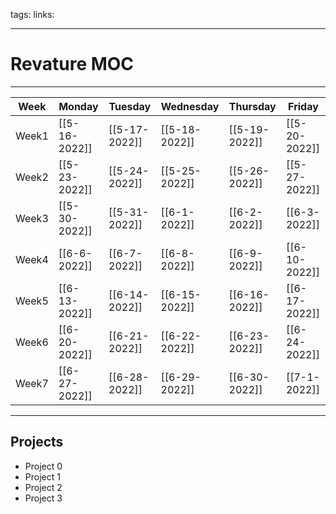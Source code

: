 tags:
links: 

---

# Revature MOC

---


|Week| Monday        | Tuesday       | Wednesday     | Thursday      | Friday        |
|---| ------------- | ------------- | ------------- | ------------- | ------------- |
|Week1| [[5-16-2022]] | [[5-17-2022]] | [[5-18-2022]] | [[5-19-2022]] | [[5-20-2022]] |
|Week2| [[5-23-2022]] | [[5-24-2022]] | [[5-25-2022]] | [[5-26-2022]] | [[5-27-2022]] |
|Week3| [[5-30-2022]] | [[5-31-2022]] | [[6-1-2022]] | [[6-2-2022]] | [[6-3-2022]] |
|Week4| [[6-6-2022]] | [[6-7-2022]] | [[6-8-2022]] | [[6-9-2022]] | [[6-10-2022]] |
|Week5| [[6-13-2022]] | [[6-14-2022]] | [[6-15-2022]] | [[6-16-2022]] | [[6-17-2022]] |
|Week6| [[6-20-2022]] | [[6-21-2022]] | [[6-22-2022]] | [[6-23-2022]] | [[6-24-2022]] |
|Week7| [[6-27-2022]] | [[6-28-2022]] | [[6-29-2022]] | [[6-30-2022]] | [[7-1-2022]] |

---

## Projects

- Project 0
- Project 1
- Project 2
- Project 3


